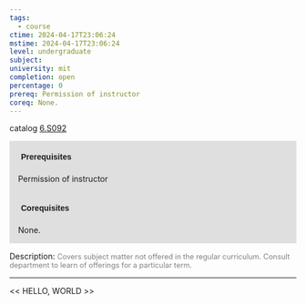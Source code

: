 ```yaml
---
tags:
  - course
ctime: 2024-04-17T23:06:24
mstime: 2024-04-17T23:06:24
level: undergraduate
subject: 
university: mit
completion: open
percentage: 0
prereq: Permission of instructor
coreq: None.
---
```


catalog [6.S092](http://student.mit.edu/catalog/m6e.html#6.S092)

<span style="display: block; padding: 15px; background-color: rgb(100, 100, 100, 0.2);"><font id="m_prereq3514_0" style="display: block; font-family: Arial, sans-serif; font-weight: bold; padding: 5px">Prerequisites</font><br><span id="prereq3514_0">Permission of instructor</span></span>
<span style="display: block; padding: 15px; background-color: rgb(100, 100, 100, 0.2);"><font id="m_coreq3514_0" style="display: block; font-family: Arial, sans-serif; font-weight: bold; padding: 5px">Corequisites</font><br><span id="coreq3514_0">None.</span></span>

<font style="">Description:</font>
<font style="color: grey; font-size: 0.8rem;">Covers subject matter not offered in the regular curriculum. Consult department to learn of offerings for a particular term.</font>



---

<< HELLO, WORLD >>
